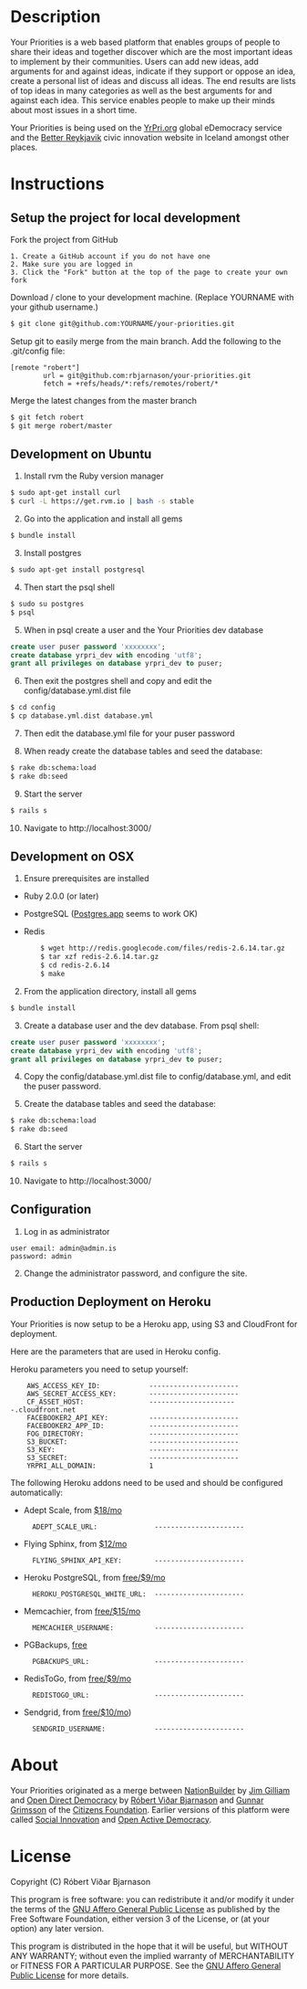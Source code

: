 # Description

Your Priorities is a web based platform that enables groups of people to share their ideas and together discover which are the most important ideas to implement by their communities. Users can add new ideas, add arguments for and against ideas, indicate if they support or oppose an idea, create a personal list of ideas and discuss all ideas. The end results are lists of top ideas in many categories as well as the best arguments for and against each idea. This service enables people to make up their minds about most issues in a short time.

Your Priorities is being used on the [YrPri.org](https://www.yrpri.org/) global eDemocracy service and the [Better Reykjavik](http://www.betrireykjavik.is) civic innovation website in Iceland amongst other places.

# Instructions

## Setup the project for local development

Fork the project from GitHub
````
1. Create a GitHub account if you do not have one
2. Make sure you are logged in
3. Click the "Fork" button at the top of the page to create your own fork
````

Download / clone to your development machine. (Replace YOURNAME with your github username.)
````bash
$ git clone git@github.com:YOURNAME/your-priorities.git
````
Setup git to easily merge from the main branch. Add the following to the .git/config file:
````
[remote "robert"]
        url = git@github.com:rbjarnason/your-priorities.git
        fetch = +refs/heads/*:refs/remotes/robert/*
````

Merge the latest changes from the master branch
````bash
$ git fetch robert
$ git merge robert/master
````

## Development on Ubuntu


1. Install rvm the Ruby version manager
````bash
$ sudo apt-get install curl
$ curl -L https://get.rvm.io | bash -s stable
````

2. Go into the application and install all gems
````bash
$ bundle install
````

3. Install postgres
````bash
$ sudo apt-get install postgresql
````

4. Then start the psql shell
````bash
$ sudo su postgres
$ psql
````

5. When in psql create a user and the Your Priorities dev database
````sql
create user puser password 'xxxxxxxx';
create database yrpri_dev with encoding 'utf8';
grant all privileges on database yrpri_dev to puser;
````

6. Then exit the postgres shell and copy and edit the config/database.yml.dist file
````bash
$ cd config
$ cp database.yml.dist database.yml
````

7. Then edit the database.yml file for your puser password

8. When ready create the database tables and seed the database:
````bash
$ rake db:schema:load
$ rake db:seed
````

9. Start the server
````bash
$ rails s
````

10. Navigate to http://localhost:3000/

## Development on OSX

1. Ensure prerequisites are installed
  * Ruby 2.0.0 (or later)
  * PostgreSQL ([Postgres.app](http://postgresapp.com/) seems to work OK)
  * Redis
    
    ````bash
        $ wget http://redis.googlecode.com/files/redis-2.6.14.tar.gz	
        $ tar xzf redis-2.6.14.tar.gz
        $ cd redis-2.6.14
        $ make
    ````

2. From the application directory, install all gems
````bash
$ bundle install
````

3. Create a database user and the dev database. From psql shell:
````sql
create user puser password 'xxxxxxxx';
create database yrpri_dev with encoding 'utf8';
grant all privileges on database yrpri_dev to puser;
````

4. Copy the config/database.yml.dist file to config/database.yml, and edit the puser password.

5. Create the database tables and seed the database:
````bash
$ rake db:schema:load
$ rake db:seed
````

6. Start the server
````bash
$ rails s
````

10. Navigate to http://localhost:3000/

## Configuration

1. Log in as administrator
````
user email: admin@admin.is
password: admin
````

2. Change the administrator password, and configure the site.

## Production Deployment on Heroku

Your Priorities is now setup to be a Heroku app, using S3 and CloudFront for deployment.

Here are the parameters that are used in Heroku config.

Heroku parameters you need to setup yourself:

        AWS_ACCESS_KEY_ID:            ----------------------
        AWS_SECRET_ACCESS_KEY:        ----------------------
        CF_ASSET_HOST:                ----------------------.cloudfront.net
        FACEBOOKER2_API_KEY:          ----------------------
        FACEBOOKER2_APP_ID:           ----------------------
        FOG_DIRECTORY:                ----------------------
        S3_BUCKET:                    ----------------------
        S3_KEY:                       ----------------------
        S3_SECRET:                    ----------------------
        YRPRI_ALL_DOMAIN:             1

The following Heroku addons need to be used and should be configured automatically:

* Adept Scale, from [$18/mo](https://addons.heroku.com/adept-scale)

        ADEPT_SCALE_URL:              ----------------------

* Flying Sphinx, from [$12/mo](https://addons.heroku.com/flying_sphinx)

        FLYING_SPHINX_API_KEY:        ----------------------

* Heroku PostgreSQL, from [free/$9/mo](https://addons.heroku.com/heroku-postgresql)

        HEROKU_POSTGRESQL_WHITE_URL:  ---------------------- 

* Memcachier, from [free/$15/mo](https://addons.heroku.com/memcachier)

        MEMCACHIER_USERNAME:          ----------------------

* PGBackups, [free](https://addons.heroku.com/pgbackups)

        PGBACKUPS_URL:                ---------------------- 

* RedisToGo, from [free/$9/mo](https://addons.heroku.com/redistogo)

        REDISTOGO_URL:                ---------------------- 

* Sendgrid, from [free/$10/mo](https://addons.heroku.com/sendgrid))

        SENDGRID_USERNAME:            ---------------------- 

# About

Your Priorities originated as a merge between [NationBuilder](https://github.com/jgilliam/nb-deprecated) by [Jim Gilliam](http://www.jimgilliam.com/) and [Open Direct Democracy](http://github.com/rbjarnason/open-direct-democracy) by [Róbert Viðar Bjarnason](https://github.com/rbjarnason) and [Gunnar Grimsson](https://github.com/gunnargrimsson) of the [Citizens Foundation](http://citizens.is). Earlier versions of this platform were called [Social Innovation](https://github.com/rbjarnason/social_innovation) and [Open Active Democracy](https://github.com/rbjarnason/open-active-democracy).

# License

Copyright (C) Róbert Viðar Bjarnason

This program is free software: you can redistribute it and/or modify it under the terms of the [GNU Affero General Public License](/agpl-3.0.txt) as published by the Free Software Foundation, either version 3 of the License, or (at your option) any later version.

This program is distributed in the hope that it will be useful, but WITHOUT ANY WARRANTY; without even the implied warranty of MERCHANTABILITY or FITNESS FOR A PARTICULAR PURPOSE.  See the [GNU Affero General Public License](/agpl-3.0.txt) for more details.



